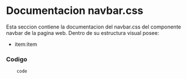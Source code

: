 # Documentacion navbar.css

 Esta seccion contiene la documentacion del navbar.css del componente navbar de la pagina web. Dentro de su estructura visual posee: 
* item:item

### Codigo

``` css
    code
``` 
